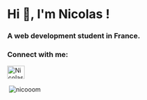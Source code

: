 <h1>Hi 👋, I'm Nicolas !</h1>
<h3>A web development student in France.</h3>

<h3 align="left">Connect with me:</h3>
<p align="left">
<a href="https://linkedin.com/in/nicolas-marsan" target="blank"><img align="center" src="https://www.flaticon.com/svg/vstatic/svg/174/174857.svg?token=exp=1619819817~hmac=1365a3e4a2890e1fbf653ea76267bfc7" alt=Nicolas Marsan" height="30" width="40" /></a>
</p>

<p>&nbsp;<img align="center" src="https://github-readme-stats.vercel.app/api?username=nicooom&show_icons=true&theme=dark&locale=en" alt="nicooom" /></p>

